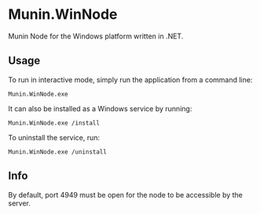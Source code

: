 Munin.WinNode
=============

Munin Node for the Windows platform written in .NET.

Usage
-----
To run in interactive mode, simply run the application from a command line:
    
    Munin.WinNode.exe
    
It can also be installed as a Windows service by running:

    Munin.WinNode.exe /install
    
To uninstall the service, run:

    Munin.WinNode.exe /uninstall
    
Info
----
By default, port 4949 must be open for the node to be accessible by the server.
